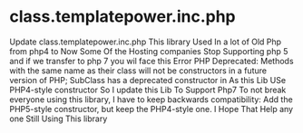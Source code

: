 # class.templatepower.inc.php
Update  class.templatepower.inc.php
This library Used In a lot of Old Php from php4 to Now Some Of the Hosting companies Stop Supporting php 5 and if we transfer to php 7 you wil face this Error 
PHP Deprecated:  Methods with the same name as their class will not be
constructors in a future version of PHP;
SubClass has a deprecated constructor in
As this Lib USe PHP4-style constructor So I update this Lib To Support Php7 To not break everyone using this library, I have to keep backwards compatibility: Add the PHP5-style constructor, but keep the PHP4-style one. 
I Hope That Help any one Still Using This library
